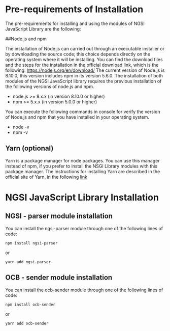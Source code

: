 # Pre-requirements of Installation

The pre-requirements for installing and using the modules of NGSI JavaScript Library are the following:

##Node.js and npm

The installation of Node.js can carried out through an executable installer or by downloading the source code; this choice depends directly on the operating system where it will be installing. You can find the download files and the steps for the installation in the official download link, which is the following: https://nodejs.org/en/download/
The current version of Node.js is 8.10.0, this version includes npm in its version 5.6.0.
The installation of both modules of the NGSI JavaScript library requires the previous installation of the following versions of node.js and npm.

- node.js >= 8.x.x (in version 8.10.0 or higher)
- npm >= 5.x.x (in version 5.0.0 or higher)

You can execute the following commands in console for verify the version of Node.js and npm that you have installed in your operating system.

- node -v
- npm -v

## Yarn (optional)
Yarn is a package manager for node packages. You can use this manager instead of npm, if you prefer to install the NSGI Library modules with this package manager. The instructions for installing Yarn are described in the official site of Yarn, in the following [link](https://yarnpkg.com/lang/en/docs/install)

# NGSI JavaScript Library Installation

## NGSI - parser module installation

You can install the ngsi-parser module through one of the following lines of code:

    npm install ngsi-parser 
    
   or
   
    yarn add ngsi-parser

## OCB - sender module installation

You can install the ocb-sender module through one of the following lines of code:

    npm install ocb-sender
    
   or
   
    yarn add ocb-sender